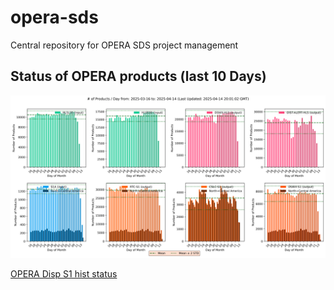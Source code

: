 # opera-sds

Central repository for OPERA SDS project management

## Status of OPERA products (last 10 Days)

![OPERA Daily Products](monitoring/opera_daily_products_query.png)

[OPERA Disp S1 hist status](https://opera-pst-rs-pop1.s3.us-west-2.amazonaws.com/processing_status/DISP_S1/opera_disp_s1_hist_status-ops.html)
